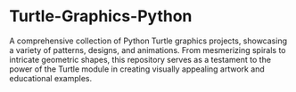 # Turtle-Graphics-Python
A comprehensive collection of Python Turtle graphics projects, showcasing a variety of patterns, designs, and animations. From mesmerizing spirals to intricate geometric shapes, this repository serves as a testament to the power of the Turtle module in creating visually appealing artwork and educational examples. 
